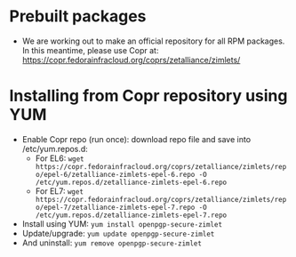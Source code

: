 # Prebuilt packages
* We are working out to make an official repository for all RPM packages. In this meantime, please use Copr at: https://copr.fedorainfracloud.org/coprs/zetalliance/zimlets/

# Installing from Copr repository using YUM
* Enable Copr repo (run once): download repo file and save into /etc/yum.repos.d:
  * For EL6: `wget https://copr.fedorainfracloud.org/coprs/zetalliance/zimlets/repo/epel-6/zetalliance-zimlets-epel-6.repo -O /etc/yum.repos.d/zetalliance-zimlets-epel-6.repo`
  * For EL7: `wget https://copr.fedorainfracloud.org/coprs/zetalliance/zimlets/repo/epel-7/zetalliance-zimlets-epel-7.repo -O /etc/yum.repos.d/zetalliance-zimlets-epel-7.repo`
* Install using YUM: `yum install openpgp-secure-zimlet`
* Update/upgrade: `yum update openpgp-secure-zimlet`
* And uninstall: `yum remove openpgp-secure-zimlet`
